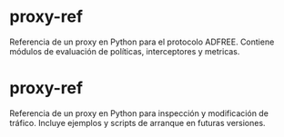 # proxy-ref

Referencia de un proxy en Python para el protocolo ADFREE. Contiene módulos de evaluación de políticas, interceptores y metricas.
# proxy-ref

Referencia de un proxy en Python para inspección y modificación de tráfico. Incluye ejemplos y scripts de arranque en futuras versiones.
